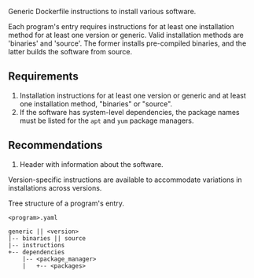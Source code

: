 Generic Dockerfile instructions to install various software.

Each program's entry requires instructions for at least one installation
method for at least one version or generic. Valid installation methods are
'binaries' and 'source'. The former installs pre-compiled binaries, and the
latter builds the software from source.

Requirements
------------
1. Installation instructions for at least one version or generic and at
   least one installation method, "binaries" or "source".
2. If the software has system-level dependencies, the package names must be
   listed for the `apt` and `yum` package managers.

Recommendations
---------------
1. Header with information about the software.

Version-specific instructions are available to accommodate variations in
installations across versions.

Tree structure of a program's entry.

```
<program>.yaml

generic || <version>
|-- binaries || source
|-- instructions
+-- dependencies
    |-- <package_manager>
    |   +-- <packages>
```
